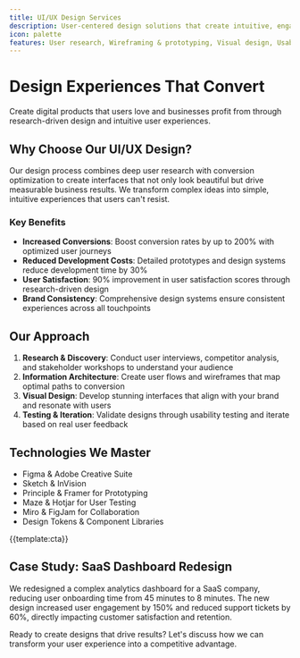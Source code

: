 ```yaml
---
title: UI/UX Design Services
description: User-centered design solutions that create intuitive, engaging, and conversion-focused digital experiences across all platforms
icon: palette
features: User research, Wireframing & prototyping, Visual design, Usability testing, Design systems, Responsive design
---
```


# Design Experiences That Convert

Create digital products that users love and businesses profit from through research-driven design and intuitive user experiences.

## Why Choose Our UI/UX Design?

Our design process combines deep user research with conversion optimization to create interfaces that not only look beautiful but drive measurable business results. We transform complex ideas into simple, intuitive experiences that users can't resist.

### Key Benefits

- **Increased Conversions**: Boost conversion rates by up to 200% with optimized user journeys
- **Reduced Development Costs**: Detailed prototypes and design systems reduce development time by 30%
- **User Satisfaction**: 90% improvement in user satisfaction scores through research-driven design
- **Brand Consistency**: Comprehensive design systems ensure consistent experiences across all touchpoints

## Our Approach

1. **Research & Discovery**: Conduct user interviews, competitor analysis, and stakeholder workshops to understand your audience
2. **Information Architecture**: Create user flows and wireframes that map optimal paths to conversion
3. **Visual Design**: Develop stunning interfaces that align with your brand and resonate with users
4. **Testing & Iteration**: Validate designs through usability testing and iterate based on real user feedback

## Technologies We Master

- Figma & Adobe Creative Suite
- Sketch & InVision
- Principle & Framer for Prototyping
- Maze & Hotjar for User Testing
- Miro & FigJam for Collaboration
- Design Tokens & Component Libraries

{{template:cta}}

## Case Study: SaaS Dashboard Redesign

We redesigned a complex analytics dashboard for a SaaS company, reducing user onboarding time from 45 minutes to 8 minutes. The new design increased user engagement by 150% and reduced support tickets by 60%, directly impacting customer satisfaction and retention.

Ready to create designs that drive results? Let's discuss how we can transform your user experience into a competitive advantage.
